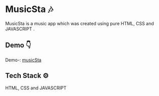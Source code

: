 
# MusicSta 🎶

MusicSta is a music app which was created using pure HTML, CSS and JAVASCRIPT .

## Demo 👇

Demo-: [musicSta](https://song-app-music-sta.netlify.app)


## Tech Stack ⚙️
HTML, CSS and JAVASCRIPT



